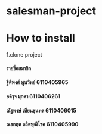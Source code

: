 # salesman-project
# How to install
1.clone project
#### รายชื่อสมาชิก
#### ฐิติพงศ์ พูนวิทย์ 6110405965
#### อดิรุจ  มุกดา 6110406261
#### ณัฐพงษ์ เหียนขุนทด 6110406015
#### ณธกฤต ลลิตพุฒิโชค 6110405990
